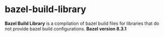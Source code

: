 # bazel-build-library
**Bazel Build Library** is a compilation of bazel build files for libraries that do not provide bazel build configurations.
**Bazel version 8.3.1**
